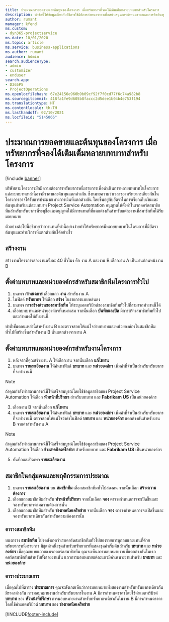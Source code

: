 ```yaml
---
title: ประมาณการยอดขายและต้นทุนของโครงการ เมื่อทรัพยากรที่จองได้เติมเต็มหลายบทบาทสำหรับโครงการ
description: หัวข้อนี้ให้ข้อมูลเกี่ยวกับวิธีการใช้มิติการกำหนดราคาเพื่อสนับสนุนการกำหนดราคาและการคิดต้นทุนสำหรับทรัพยากรที่เติมเต็มหลายบทบาทในโครงการ
author: rumant
manager: kfend
ms.custom:
- dyn365-projectservice
ms.date: 10/01/2020
ms.topic: article
ms.service: business-applications
ms.author: rumant
audience: Admin
search.audienceType:
- admin
- customizer
- enduser
search.app:
- D365PS
- ProjectOperations
ms.openlocfilehash: 67e24156e960b9b09cf92f7f0cd77f6c74a982b8
ms.sourcegitcommit: 418fa1fe9d605b8faccc2d5dee1b04b4e753f194
ms.translationtype: HT
ms.contentlocale: th-TH
ms.lasthandoff: 02/10/2021
ms.locfileid: "5145066"
---
```

# <a name="estimate-project-sales-and-costs-when-a-bookable-resource-fills-multiple-roles-for-a-project"></a>ประมาณการยอดขายและต้นทุนของโครงการ เมื่อทรัพยากรที่จองได้เติมเต็มหลายบทบาทสำหรับโครงการ 

[!include [banner](../includes/psa-now-project-operations.md)]

บริษัทตามโครงการมักมีความต้องการทรัพยากรหนึ่งรายการเพื่อดำเนินการหลายบทบาทในโครงการ แต่ละบทบาทเหล่านี้อาจมีราคาและต้นทุนแตกต่างกัน ซึ่งหมายความว่าเวลาของทรัพยากรเดียวกันในโครงการอาจได้รับการประมาณทางการเงินที่แตกต่างกัน โดยขึ้นอยู่กับอัตราในการเรียกเก็บเงินและต้นทุนสำหรับแต่ละบทบาท Project Service Automation อนุญาตให้ตั้งค่าในเรกคอร์ดสมาชิกทีมสำหรับทรัพยากรที่ระบุชื่อและอนุญาตให้มีการแทนที่ที่แตกต่างกันสำหรับแต่ละงานที่สมาชิกทีมได้รับมอบหมาย

ตัวอย่างต่อไปนี้อธิบายว่าการแทนที่ค่านี้อย่างง่ายทำให้ทรัพยากรมีหลายบทบาทในโครงการที่มีอัตราต้นทุนและค่าบริการที่แตกต่างกันได้อย่างไร

## <a name="create-tasks"></a>สร้างงาน
สร้างงานโครงการสองงานครั้งละ 40 ชั่วโมง คือ งาน A และงาน B เลือกงาน A เป็นงานก่อนหน้างาน B

## <a name="set-up-role-and-organization-unit-for-a-generic-project-team-member"></a>ตั้งค่าบทบาทและหน่วยองค์กรสำหรับสมาชิกทีมโครงการทั่วไป

1. บนเพจ **กำหนดการ** เลือกแถว **งาน** สำหรับงาน A 
2. ในฟิลด์ **ทรัพยากร** ให้เลือก **สร้าง** ในรายการแบบหล่นลง
3. บนเพจ **การสร้างด่วนของสมาชิกทีม** ให้ระบุแอตทริบิวต์ของสมาชิกทีมทั่วไปที่สามารถทำงานนี้ได้
4. เลือกบทบาทและหน่วยองค์กรที่เหมาะสม จากนั้นเลือก **บันทึกและปิด** มีการสร้างสมาชิกทีมทั่วไปและกำหนดให้กับงานนี้ 

ทำซ้ำขั้นตอนเหล่านี้สำหรับงาน B และตรวจสอบให้แน่ใจว่าบทบาทและหน่วยองค์กรในสมาชิกทีมทั่วไปที่สร้างขึ้นสำหรับงาน B นั้นแตกต่างจากงาน A 

## <a name="set-up-role-and-organization-unit-for-a-project-task"></a>ตั้งค่าบทบาทและหน่วยองค์กรสำหรับงานโครงการ

1. หลังจากที่คุณสร้างงาน A ให้เลือกงาน จากนั้นเลือก **แก้ไขงาน**
2. บนเพจ **รายละเอียดงาน** ให้ค้นหาฟิลด์ **บทบาท** และ **หน่วยองค์กร** เพิ่มค่าที่จำเป็นสำหรับทรัพยากรที่จะทำงานนี้ 

  > [!NOTE]
  > ถ้าคุณกำลังทำสถานการณ์นี้ให้เสร็จสมบูรณ์โดยใช้ข้อมูลสาธิตของ Project Service Automation ให้เลือก **หัวหน้าที่ปรึกษา** สำหรับบทบาท และ **Fabrikam US** เป็นหน่วยองค์กร

3. เลือกงาน B จากนั้นเลือก **แก้ไขงาน**
4. บนเพจ **รายละเอียดงาน** ให้ค้นหาฟิลด์ **บทบาท** และ **หน่วยองค์กร** เพิ่มค่าที่จำเป็นสำหรับทรัพยากรที่จะทำงานนี้ ตรวจสอบให้แน่ใจว่าค่าในฟิลด์ **บทบาท** และ **หน่วยองค์กร** แตกต่างกันสำหรับงาน B จากค่าสำหรับงาน A 

  > [!NOTE]
  > ถ้าคุณกำลังทำสถานการณ์นี้ให้เสร็จสมบูรณ์โดยใช้ข้อมูลสาธิตของ Project Service Automation ให้เลือก **ช่างเทคนิคเครือข่าย** สำหรับบทบาท และ **Fabrikam US** เป็นหน่วยองค์กร

5. บันทึกและปิดเพจ **รายละเอียดงาน** 

## <a name="team-member-and-estimates-behavior"></a>สมาชิกในกลุ่มคนและพฤติกรรมการประมาณ 

1. บนเพจ **รายละเอียดงาน** บน **สมาชิกทีม** เลือกสมาชิกทีมทั่วไปสองคน จากนั้นเลือก **สร้างความต้องการ** 
2. เลือกแถวสมาชิกทีมสำหรับ **หัวหน้าที่ปรึกษา** จากนั้นเลือก **จอง** ตารางกำหนดการจะเปิดขึ้นและจองทรัพยากรตามความต้องการนั้น
3. เลือกแถวสมาชิกทีมสำหรับ **ช่างเทคนิคเครือข่าย** จากนั้นเลือก **จอง** ตารางกำหนดการจะเปิดขึ้นและจองทรัพยากรเดียวกันสำหรับความต้องการนั้น

### <a name="team-member-grid"></a>ตารางสมาชิกทีม 
บนตาราง **สมาชิกทีม** โปรดสังเกตว่าเรกคอร์ดสมาชิกทีมทั่วไปสองรายการถูกลบและแทนที่ด้วยทรัพยากรหนึ่งรายการ มีชุดค่าหนึ่งชุดสำหรับทรัพยากรที่แสดงชุดค่าเริ่มต้นสำหรับ **บทบาท** และ **หน่วยองค์กร**
เมื่อคุณขยายแถวของเรกคอร์ดสมาชิกทีม คุณจะเห็นการมอบหมายงานที่แตกต่างกันในเรกคอร์ดสมาชิกทีมสำหรับทั้งสองงานนั้น แถวการมอบหมายแต่ละแถวมีค่าเฉพาะงานสำหรับ **บทบาท** และ **หน่วยองค์กร** 

### <a name="estimates-grid"></a>ตารางประมาณการ 
เมื่อคุณไปที่ตาราง **ประมาณการ** คุณจะสังเกตเห็นว่าการมอบหมายทั้งสองงานสำหรับทรัพยากรเดียวกันมีราคาต่างกัน
การมอบหมายงานสำหรับทรัพยากรในงาน A มีการกำหนดราคาโดยใช้ค่าแอตทริบิวต์ **บทบาท** ของ **หัวหน้าที่ปรึกษา** การมอบหมายงานสำหรับทรัพยากรเดียวกันในงาน B มีการกำหนดราคาโดยใช้ค่าแอตทริบิวต์ **บทบาท** ของ **ช่างเทคนิคเครือข่าย**



[!INCLUDE[footer-include](../includes/footer-banner.md)]